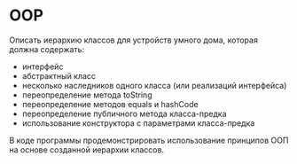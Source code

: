 # OOP

Описать иерархию классов для устройств умного дома, которая должна содержать:

- интерфейс
- абстрактный класс
- несколько наследников одного класса (или реализаций интерфейса)
- переопределение метода toString
- переопределение методов equals и hashCode
- переопределение публичного метода класса-предка
- использование конструктора с параметрами класса-предка

В коде программы продемонстрировать использование принципов ООП на основе созданной иерархии классов.
